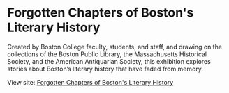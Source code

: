 # Forgotten Chapters of Boston's Literary History

Created by Boston College faculty, students, and staff, and drawing on the collections of the Boston Public Library, the Massachusetts Historical Society, and the American Antiquarian Society, this exhibition explores stories about Boston’s literary history that have faded from memory.

View site: [Forgotten Chapters of Boston's Literary History](http://bostonliteraryhistory.com)
